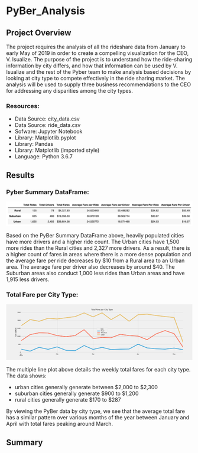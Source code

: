 # PyBer_Analysis
## Project Overview
The project requires the analysis of all the rideshare data from January to early May of 2019 in order to create a compelling visualization for the CEO, V. Isualize. The purpose of the project is to understand how the ride-sharing information by city differs, and how that information can be used by V. Isualize and the rest of the Pyber team to make analysis based decisions by looking at city type to compete effectively in the ride sharing market. The analysis will be used to supply three business recommendations to the CEO for addressing any disparities among the city types.

### Resources:
- Data Source: city_data.csv
- Data Source: ride_data.csv
- Sofware: Jupyter Notebook
- Library: Matplotlib.pyplot
- Library: Pandas
- Library: Matplotlib (imported style)
- Language: Python 3.6.7

## Results
### Pyber Summary DataFrame:
![Deliverable1.png](PyBer_Analysis/Analysis/Deliverable1.png)

Based on the PyBer Summary DataFrame above, heavily populated cities have more drivers and a higher ride count. The Urban cities have 1,500 more rides than the Rural cities and 2,327 more drivers. As a result, there is a higher count of fares in areas where there is a more dense population and the average fare per ride decreases by $10 from a Rural area to an Urban area. The average fare per driver also decreases by around $40. The Suburban areas also conduct 1,000 less rides than Urban areas and have 1,915 less drivers.

### Total Fare per City Type:
![PyBer_fare_summary.png](PyBer_Analysis/Analysis/PyBer_fare_summary.png)

The multiple line plot above details the weekly total fares for each city type. The data shows: 
- urban cities generally generate between $2,000 to $2,300
- suburban cities generally generate $900 to $1,200
- rural cities generally generate $170 to $287

By viewing the PyBer data by city type, we see that the average total fare has a similar pattern over various months of the year between January and April with total fares peaking around March.

## Summary
